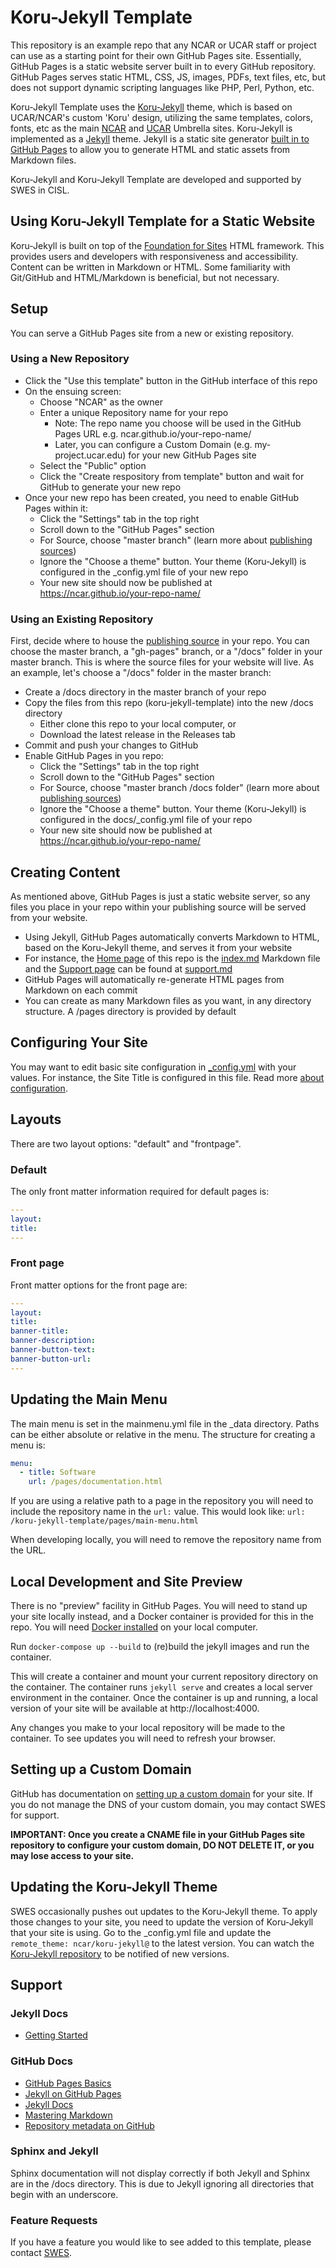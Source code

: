 # Koru-Jekyll Template

This repository is an example repo that any NCAR or UCAR staff or project can use as a starting point for their own GitHub Pages site. Essentially, GitHub Pages is a static website server built in to every GitHub repository. GitHub Pages serves static HTML, CSS, JS, images, PDFs, text files, etc, but does not support dynamic scripting languages like PHP, Perl, Python, etc.

Koru-Jekyll Template uses the [Koru-Jekyll](https://github.com/NCAR/koru-jekyll) theme, which is based on UCAR/NCAR's custom 'Koru' design, utilizing the same templates, colors, fonts, etc as the main [NCAR](https://ncar.ucar.edu) and [UCAR](https://www.ucar.edu) Umbrella sites. Koru-Jekyll is implemented as a [Jekyll](https://jekyllrb.com/) theme. Jekyll is a static site generator [built in to GitHub Pages](https://help.github.com/en/github/working-with-github-pages/about-github-pages-and-jekyll) to allow you to generate HTML and static assets from Markdown files. 

Koru-Jekyll and Koru-Jekyll Template are developed and supported by SWES in CISL.

## Using Koru-Jekyll Template for a Static Website

Koru-Jekyll is built on top of the [Foundation for Sites](https://foundation.zurb.com/sites.html) HTML framework. This provides users and developers with responsiveness and accessibility. Content can be written in Markdown or HTML. Some familiarity with Git/GitHub and HTML/Markdown is beneficial, but not necessary.

## Setup

You can serve a GitHub Pages site from a new or existing repository.

### Using a New Repository

* Click the "Use this template" button in the GitHub interface of this repo
* On the ensuing screen: 
    * Choose "NCAR" as the owner
    * Enter a unique Repository name for your repo 
        * Note: The repo name you choose will be used in the GitHub Pages URL e.g. ncar.github.io/your-repo-name/
        * Later, you can configure a Custom Domain (e.g. my-project.ucar.edu) for your new GitHub Pages site
    * Select the "Public" option 
    * Click the "Create respository from template" button and wait for GitHub to generate your new repo
* Once your new repo has been created, you need to enable GitHub Pages within it:
    * Click the "Settings" tab in the top right
    * Scroll down to the "GitHub Pages" section
    * For Source, choose "master branch" (learn more about [publishing sources](https://help.github.com/en/github/working-with-github-pages/about-github-pages#publishing-sources-for-github-pages-sites))
    * Ignore the "Choose a theme" button. Your theme (Koru-Jekyll) is configured in the _config.yml file of your new repo
    * Your new site should now be published at https://ncar.github.io/your-repo-name/
    
### Using an Existing Repository

First, decide where to house the [publishing source](https://help.github.com/en/github/working-with-github-pages/about-github-pages#publishing-sources-for-github-pages-sites) in your repo. You can choose the master branch, a "gh-pages" branch, or a "/docs" folder in your master branch. This is where the source files for your website will live. As an example, let's choose a "/docs" folder in the master branch:

* Create a /docs directory in the master branch of your repo
* Copy the files from this repo (koru-jekyll-template) into the new /docs directory
    * Either clone this repo to your local computer, or
    * Download the latest release in the Releases tab
* Commit and push your changes to GitHub
* Enable GitHub Pages in you repo:
    * Click the "Settings" tab in the top right
    * Scroll down to the "GitHub Pages" section
    * For Source, choose "master branch /docs folder" (learn more about [publishing sources](https://help.github.com/en/github/working-with-github-pages/about-github-pages#publishing-sources-for-github-pages-sites))
    * Ignore the "Choose a theme" button. Your theme (Koru-Jekyll) is configured in the docs/_config.yml file of your repo
    * Your new site should now be published at https://ncar.github.io/your-repo-name/    

## Creating Content

As mentioned above, GitHub Pages is just a static website server, so any files you place in your repo within your publishing source will be served from your website.

* Using Jekyll, GitHub Pages automatically converts Markdown to HTML, based on the Koru-Jekyll theme, and serves it from your website
* For instance, the [Home page](https://ncar.github.io/koru-jekyll-template/index.html) of this repo is the [index.md](./index.md) Markdown file and the [Support page](https://ncar.github.io/koru-jekyll-template/pages/support.html) can be found at [support.md](./pages/support.md)
* GitHub Pages will automatically re-generate HTML pages from Markdown on each commit
* You can create as many Markdown files as you want, in any directory structure. A /pages directory is provided by default

## Configuring Your Site

You may want to edit basic site configuration in [_config.yml](./_config.yml) with your values. For instance, the Site Title is configured in this file. Read more [about configuration](https://jekyllrb.com/docs/configuration/).
     
## Layouts

There are two layout options: "default" and "frontpage".

### Default

The only front matter information required for default pages is:

```yml
---
layout:
title:
---
```

### Front page

Front matter options for the front page are:

```yml
---
layout:
title:
banner-title:
banner-description:
banner-button-text:
banner-button-url:
---
```

## Updating the Main Menu

The main menu is set in the mainmenu.yml file in the _data directory. Paths can be either absolute or relative in the menu. The structure for creating a menu is:

```yml
menu:
  - title: Software
    url: /pages/documentation.html
```

If you are using a relative path to a page in the repository you will need to include the repository name in the `url:` value. This would look like: `url: /koru-jekyll-template/pages/main-menu.html`

When developing locally, you will need to remove the repository name from the URL.

## Local Development and Site Preview

There is no "preview" facility in GitHub Pages. You will need to stand up your site locally instead, and a Docker container is provided for this in the repo. You will need [Docker installed](https://docs.docker.com/) on your local computer.
 
Run `docker-compose up --build` to (re)build the jekyll images and run the container.

This will create a container and mount your current repository directory on the container. The container runs `jekyll serve` and creates a local server environment in the container. Once the container is up and running, a local version of your site will be available at http://localhost:4000.

Any changes you make to your local repository will be made to the container. To see updates you will need to refresh your browser.

## Setting up a Custom Domain

GitHub has documentation on [setting up a custom domain](https://help.github.com/en/github/working-with-github-pages/configuring-a-custom-domain-for-your-github-pages-site) for your site. If you do not manage the DNS of your custom domain, you may contact SWES for support. 

**IMPORTANT: Once you create a CNAME file in your GitHub Pages site repository to configure your custom domain, DO NOT DELETE IT, or you may lose access to your site.**

## Updating the Koru-Jekyll Theme

SWES occasionally pushes out updates to the Koru-Jekyll theme. To apply those changes to your site, you need to update the version of Koru-Jekyll that your site is using. Go to the _config.yml file and update the `remote_theme: ncar/koru-jekyll@` to the latest version. You can watch the [Koru-Jekyll repository](https://github.com/NCAR/koru-jekyll) to be notified of new versions.

## Support

### Jekyll Docs
* [Getting Started](https://jekyllrb.com/docs/)

### GitHub Docs
* [GitHub Pages Basics](https://help.github.com/en/categories/github-pages-basics)
* [Jekyll on GitHub Pages](https://help.github.com/en/github/working-with-github-pages/about-github-pages-and-jekyll)
* [Jekyll Docs](https://jekyllrb.com/docs/)
* [Mastering Markdown](https://guides.github.com/features/mastering-markdown/)
* [Repository metadata on GitHub](https://help.github.com/en/articles/repository-metadata-on-github-pages)

### Sphinx and Jekyll

Sphinx documentation will not display correctly if both Jekyll and Sphinx are in the /docs directory. This is due to Jekyll ignoring all directories that begin with an underscore.

### Feature Requests

If you have a feature you would like to see added to this template, please contact [SWES](mailto:swes@ucar.edu).